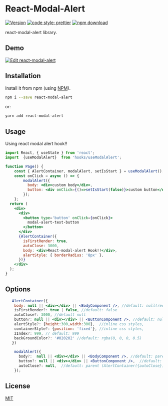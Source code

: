 # React-Modal-Alert

[![Version](http://img.shields.io/npm/v/react-modal-alert.svg)](https://www.npmjs.org/package/react-modal-alert)
[![code style: prettier](https://img.shields.io/badge/code_style-prettier-ff69b4.svg)](https://github.com/prettier/prettier)
[![npm download][download-image]][download-url]

[download-image]: https://img.shields.io/npm/dm/react-modal-alert.svg?style=flat-square
[download-url]: https://npmjs.org/package/react-modal-alert

react-modal-alert library.

## Demo

[![Edit react-modal-alert](https://codesandbox.io/static/img/play-codesandbox.svg)](https://codesandbox.io/p/sandbox/react-modal-alert-qjj6cs?file=%2Fsrc%2FApp.js)

## Installation

Install it from npm (using [NPM](http://webpack.github.io/)).

```bash
npm i --save react-modal-alert
```

or:

```bash
yarn add react-modal-alert
```

## Usage

Using react modal alert hook!!

```jsx static
import React, { useState } from 'react';
import  {useModalAlert}  from 'hooks/useModalAlert';

function Page() {
    const { AlertContainer, modalAlert, setIsStart } = useModalAlert();
    const onClick = async () => {
        modalAlert({
          body: <div>custom body</div>,
          button: <div onClick={()=>setIsStart(false)}>custom button</div>
        });
    };
  return (
    <div>
      <div>
        <button type='button' onClick={onClick}>
          modal-alert-test-button
        </button>
      </div>
      {AlertContainer({
        isFirstRender: true,
        autoClose: 3000,
        body: <div>React-modal-alert Hook!!</div>,
        alertStyle: { borderRadius: '8px' },
      })}
    </div>
  );
}

```

## Options
```jsx static
   AlertContainer({
    body: null || <div></div> || <BodyComponent />, //default: null(required)
    isFirstRender?: true | false, //default: false
    autoClose?: 3000, //default null
    button?: null || <div></div> || <ButtonComponent />, //default: null
    alertStyle?: {height:300,width:300},  //inline css styles,
    containerStyle?: {position: 'fixed'}, //inline css styles,
    zIndex?: 999, // default: 999
    backGroundColor?: '#020202' //default: rgba(0, 0, 0, 0.5)
   })
```

```jsx static
    modalAlert({
      body?:  null || <div></div> || <BodyComponent />, //default: parent (AlertContainer({body}))
      button?: null || <div></div> || <ButtonComponent />,  //default: parent (AlertContainer({button}))
      autoClose?: null,  //default: parent (AlertContainer({autoClose}))
    });
```

## License

[MIT](https://choosealicense.com/licenses/mit/)
